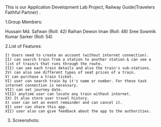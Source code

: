 This is our Application Development Lab Project, Railway Guide(Travelers Faithful Partner) . 

1.Group Members: 

Hussain Md. Safwan (Roll: 42)
Raihan Dewon Iman (Roll: 48)
Sree Sowmik Kumar Sarker (Roll: 54)

2.List of Features: 

    I) Users need to create an account (without internet connection).
    II) can search train from a station to another station & can see a list of train/s that runs through the route.
    III) can see each train details and also the train's sub-stations.
    IV) can also see different types of seat prices of a train.
    V) can purchase a train ticket.
    VI) user can search train by it's name or number. For these task internet connection is necessary.
    VII) can set journey date.
    VIII) anytime user can locate any train without internet.
    IX) It also store user travel history.
    X) user can set an event remainder and can cancel it.
    XI) user can share this app.
    XII) user also can give feedback about the app to the authorities.
    
    
3. Screenshots:
